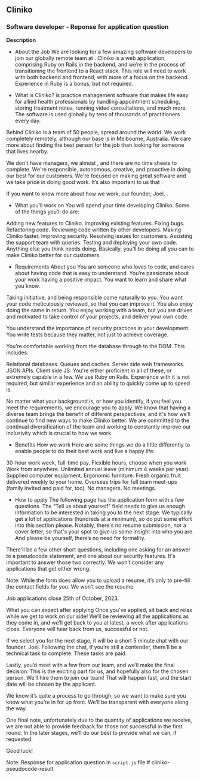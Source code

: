 
## Cliniko

### Software developer - Reponse for application question

**Description**

- About the Job
We are looking for a few amazing software developers to join our globally remote team at . Cliniko is a web application, comprising Ruby on Rails in the backend, and we’re in the process of transitioning the frontend to a React stack. This role will need to work with both backend and frontend, with more of a focus on the backend. Experience in Ruby is a bonus, but not required.

- What is Cliniko?
 is practice management software that makes life easy for allied health professionals by handling appointment scheduling, storing treatment notes, running video consultations, and much more. The software is used globally by tens of thousands of practitioners every day.

Behind Cliniko is a team of 50 people, spread around the world. We work completely remotely, although our base is in Melbourne, Australia. We care more about finding the best person for the job than looking for someone that lives nearby.

We don't have managers, we almost , and there are no time sheets to complete. We're responsible, autonomous, creative, and proactive in doing our best for our customers. We're focused on making great software and we take pride in doing good work. It’s also important to us that .

If you want to know more about how we work, our founder, Joel, .

- What you’ll work on
You will spend your time developing Cliniko. Some of the things you’ll do are:

Adding new features to Cliniko.
Improving existing features.
Fixing bugs.
Refactoring code.
Reviewing code written by other developers.
Making Cliniko faster.
Improving security.
Resolving issues for customers.
Assisting the support team with queries.
Testing and deploying your own code.
Anything else you think needs doing.
Basically, you’ll be doing all you can to make Cliniko better for our customers.

- Requirements
About you
You are someone who loves to code, and cares about having code that is easy to understand. You’re passionate about your work having a positive impact. You want to learn and share what you know.

Taking initiative, and being responsible come naturally to you. You want your code meticulously reviewed, so that you can improve it. You also enjoy doing the same in return. You enjoy working with a team, but you are driven and motivated to take control of your projects, and deliver your own code.

You understand the importance of security practices in your development. You write tests because they matter, not just to achieve coverage.

You’re comfortable working from the database through to the DOM. This includes:

Relational databases.
Queues and caches.
Server side web frameworks.
JSON APIs.
Client side JS.
You're either proficient in all of these, or extremely capable in a few. We use Ruby on Rails. Experience with it is not required, but similar experience and an ability to quickly come up to speed is.

No matter what your background is, or how you identify, if you feel you meet the requirements, we encourage you to apply. We know that having a diverse team brings the benefit of different perspectives, and it's how we’ll continue to find new ways to make Cliniko better. We are committed to the continual diversification of the team and working to constantly improve our inclusivity which is crucial to how we work.

- Benefits
How we work
Here are some things we do a little differently to enable people to do their best work and live a happy life:

30-hour work week, full-time pay.
Flexible hours, choose when you work
Work from anywhere.
Unlimited annual leave (minimum 4 weeks per year).
Supplied computer equipment.
Ergonomic furniture.
Fresh organic fruit delivered weekly to your home.
Overseas trips for full team meet-ups (family invited and paid for, too).
No managers.
No meetings.

- How to apply
The following page has the application form with a few questions. The “Tell us about yourself” field needs to give us enough information to be interested in taking you to the next stage. We typically get a lot of applications (hundreds at a minimum), so do put some effort into this section please. Notably, there's no resume submission, nor a cover letter, so that's your spot to give us some insight into who you are. And please be yourself, there’s no need for formality.

There'll be a few other short questions, including one asking for an answer to a pseudocode statement, and one about our security features. It's important to answer those two correctly. We won’t consider any applications that get either wrong.

Note: While the form does allow you to upload a resume, it’s only to pre-fill the contact fields for you. We won’t see the resume.

Job applications close 25th of October, 2023.

What you can expect after applying
Once you’ve applied, sit back and relax while we get to work on our side! We’ll be reviewing all the applications as they come in, and we’ll get back to you at latest, a week after applications close. Everyone will hear back from us, successful or not.

If we select you for the next stage, it will be a short 5 minute chat with our founder, Joel. Following the chat, if you’re still a contender, there’ll be a technical task to complete. These tasks are paid.

Lastly, you’d meet with a few from our team, and we’ll make the final decision. This is the exciting part for us, and hopefully also for the chosen person. We’ll hire them to join our team! That will happen fast, and the start date will be chosen by the applicant.

We know it’s quite a process to go through, so we want to make sure you know what you’re in for up front. We’ll be transparent with everyone along the way.

One final note, unfortunately due to the quantity of applications we receive, we are not able to provide feedback for those not successful in the first round. In the later stages, we’ll do our best to provide what we can, if requested.

Good luck!

Note: Response for application question in ```script.js``` file.# cliniko-pseudocode-result
